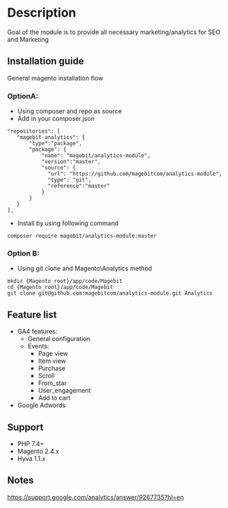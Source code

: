 # Description
Goal of the module is to provide all necessary marketing/analytics for SEO and Marketing

## Installation guide
General magento installation flow

### OptionA:
- Using composer and repo as source
- Add in your composer.json
```
"repositories": [
   "magebit-analytics": {
       "type":"package",
       "package": {
           "name": "magebit/analytics-module",
           "version":"master",
           "source": {
             "url": "https://github.com/magebitcom/analytics-module",
             "type": "git",
             "reference":"master"
           }
       }
   }
],
```
- Install by using following command
```
composer require magebit/analytics-module:master
```

### Option B:   
- Using git clone and Magento\Analytics method
```
mkdir {Magento_root}/app/code/Magebit
cd {Magento_root}/app/code/Magebit
git clone git@github.com:magebitcom/analytics-module.git Analytics
```

## Feature list
* GA4 features:
  * General configuration
  * Events:
    * Page view
    * Item view
    * Purchase
    * Scroll
    * From_star
    * User_engagement
    * Add to cart
* Google Adwords


## Support
*  PHP 7.4+
*  Magento 2.4.x
*  Hyva 1.1.x


## Notes
https://support.google.com/analytics/answer/9267735?hl=en

